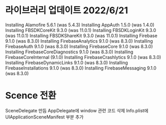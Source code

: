# 라이브러리 업데이트 2022/6/21
Installing Alamofire 5.6.1 (was 5.4.3)
Installing AppAuth 1.5.0 (was 1.4.0)
Installing FBSDKCoreKit 9.3.0 (was 11.0.1)
Installing FBSDKLoginKit 9.3.0 (was 11.0.1)
Installing FBSDKShareKit 9.3.0 (was 11.0.1)
Installing Firebase 9.1.0 (was 8.3.0)
Installing FirebaseAnalytics 9.1.0 (was 8.3.0)
Installing FirebaseAuth 9.1.0 (was 8.3.0)
Installing FirebaseCore 9.1.0 (was 8.3.0)
Installing FirebaseCoreDiagnostics 9.1.0 (was 8.3.0)
Installing FirebaseCoreInternal (9.1.0)
Installing FirebaseCrashlytics 9.1.0 (was 8.3.0)
Installing FirebaseDynamicLinks 9.1.0 (was 8.3.0)
Installing FirebaseInstallations 9.1.0 (was 8.3.0)
Installing FirebaseMessaging 9.1.0 (was 8.3.0)

# Scence 전환
SceneDelegate 만듬 
AppDelegate에 window 관련 코드 삭제 
Info.plist에 UIApplicationSceneManifest 부분 추가


